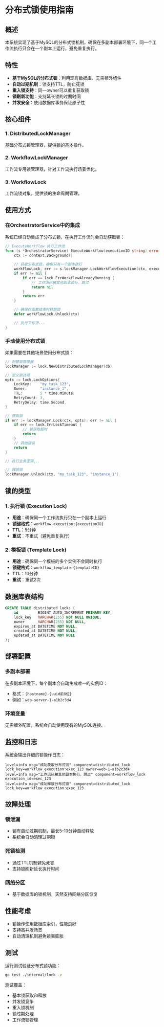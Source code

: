 # 分布式锁使用指南

## 概述

本系统实现了基于MySQL的分布式锁机制，确保在多副本部署环境下，同一个工作流执行只会在一个副本上运行，避免重复执行。

## 特性

- **基于MySQL的分布式锁**：利用现有数据库，无需额外组件
- **自动过期机制**：锁支持TTL，防止死锁
- **重入锁支持**：同一owner可以重复获取锁
- **锁刷新功能**：支持延长锁的过期时间
- **并发安全**：使用数据库事务保证原子性

## 核心组件

### 1. DistributedLockManager
基础分布式锁管理器，提供锁的基本操作。

### 2. WorkflowLockManager  
工作流专用锁管理器，针对工作流执行场景优化。

### 3. WorkflowLock
工作流锁对象，提供锁的生命周期管理。

## 使用方式

### 在OrchestratorService中的集成

系统已经自动集成了分布式锁，在执行工作流时会自动获取锁：

```go
// ExecuteWorkflow 执行工作流
func (s *OrchestratorService) ExecuteWorkflow(executionID string) error {
    ctx := context.Background()
    
    // 获取分布式锁，确保只有一个副本执行
    workflowLock, err := s.lockManager.LockWorkflowExecution(ctx, executionID)
    if err != nil {
        if err == lock.ErrWorkflowAlreadyRunning {
            // 工作流已被其他副本执行，跳过
            return nil
        }
        return err
    }

    // 确保在函数结束时释放锁
    defer workflowLock.Unlock(ctx)

    // 执行工作流...
}
```

### 手动使用分布式锁

如果需要在其他场景使用分布式锁：

```go
// 创建锁管理器
lockManager := lock.NewDistributedLockManager(db)

// 定义锁选项
opts := lock.LockOptions{
    LockKey:    "my_task_123",
    Owner:      "instance_1", 
    TTL:        5 * time.Minute,
    RetryCount: 3,
    RetryDelay: time.Second,
}

// 获取锁
if err := lockManager.Lock(ctx, opts); err != nil {
    if err == lock.ErrLockTimeout {
        // 锁获取超时
        return
    }
    // 其他错误
    return
}

// 执行业务逻辑...

// 释放锁
lockManager.Unlock(ctx, "my_task_123", "instance_1")
```

## 锁的类型

### 1. 执行锁 (Execution Lock)
- **用途**：确保同一个工作流执行只在一个副本上运行
- **锁键格式**：`workflow_execution:{executionID}`
- **TTL**：5分钟
- **重试**：不重试（避免重复执行）

### 2. 模板锁 (Template Lock)  
- **用途**：确保同一个模板的多个实例不会同时执行
- **锁键格式**：`workflow_template:{templateID}`
- **TTL**：10分钟
- **重试**：重试2次

## 数据库表结构

```sql
CREATE TABLE distributed_locks (
    id         BIGINT AUTO_INCREMENT PRIMARY KEY,
    lock_key   VARCHAR(255) NOT NULL UNIQUE,
    owner      VARCHAR(255) NOT NULL,
    expires_at DATETIME NOT NULL,
    created_at DATETIME NOT NULL,
    updated_at DATETIME NOT NULL
);
```

## 部署配置

### 多副本部署
在多副本环境下，每个副本会自动生成唯一的实例ID：
- 格式：`{hostname}-{uuid前8位}`
- 例如：`web-server-1-a1b2c3d4`

### 环境变量
无需额外配置，系统会自动使用现有的MySQL连接。

## 监控和日志

系统会输出详细的锁操作日志：

```
level=info msg="成功获取分布式锁" component=distributed_lock lock_key=workflow_execution:exec_123 owner=web-1-a1b2c3d4
level=info msg="工作流已被其他副本执行，跳过" component=workflow_lock execution_id=exec_123
level=info msg="成功释放分布式锁" component=distributed_lock lock_key=workflow_execution:exec_123
```

## 故障处理

### 锁泄漏
- 锁有自动过期机制，最长5-10分钟自动释放
- 系统会自动清理过期锁

### 死锁检测
- 通过TTL机制避免死锁
- 支持锁刷新延长执行时间

### 网络分区
- 基于数据库的锁机制，天然支持网络分区恢复

## 性能考虑

- 锁操作使用数据库索引，性能良好
- 支持高并发场景
- 自动清理机制避免锁表膨胀

## 测试

运行测试验证分布式锁功能：

```bash
go test ./internal/lock -v
```

测试覆盖：
- 基本锁获取和释放
- 并发锁竞争
- 重入锁机制  
- 锁过期处理
- 工作流锁管理